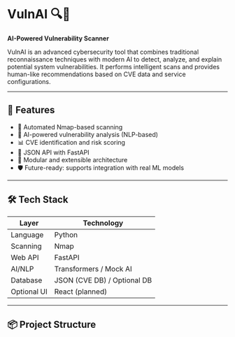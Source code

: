 # VulnAI 🔍🧠  
**AI-Powered Vulnerability Scanner**

VulnAI is an advanced cybersecurity tool that combines traditional reconnaissance techniques with modern AI to detect, analyze, and explain potential system vulnerabilities. It performs intelligent scans and provides human-like recommendations based on CVE data and service configurations.

---

## 🚀 Features

- 🔎 Automated Nmap-based scanning
- 🧠 AI-powered vulnerability analysis (NLP-based)
- 📊 CVE identification and risk scoring
- 🧾 JSON API with FastAPI
- 📁 Modular and extensible architecture
- 🛡️ Future-ready: supports integration with real ML models

---

## 🛠️ Tech Stack

| Layer        | Technology                |
|--------------|----------------------------|
| Language     | Python                     |
| Scanning     | Nmap                       |
| Web API      | FastAPI                    |
| AI/NLP       | Transformers / Mock AI     |
| Database     | JSON (CVE DB) / Optional DB|
| Optional UI  | React (planned)            |

---

## 📦 Project Structure


